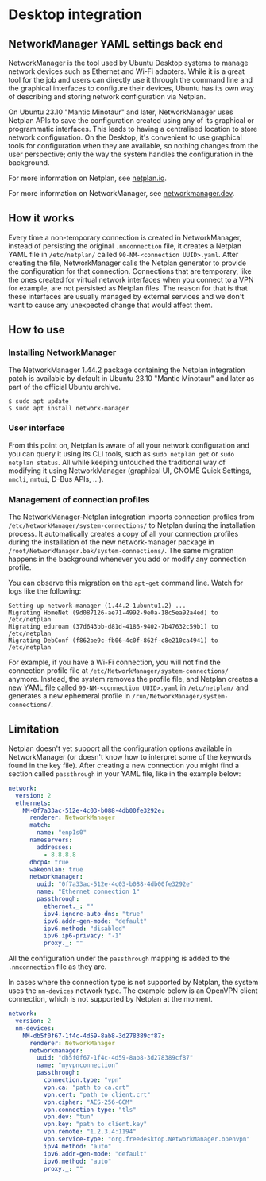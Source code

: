 # Desktop integration

## NetworkManager YAML settings back end

NetworkManager is the tool used by Ubuntu Desktop systems to manage
network devices such as Ethernet and Wi-Fi adapters. While it is a great
tool for the job and users can directly use it through the command line
and the graphical interfaces to configure their devices, Ubuntu has its
own way of describing and storing network configuration via Netplan.

On Ubuntu 23.10 "Mantic Minotaur" and later, NetworkManager uses Netplan APIs
to save the configuration created using any of its graphical or programmatic
interfaces. This leads to having a centralised location to store network
configuration. On the Desktop, it's convenient to use graphical tools for
configuration when they are available, so nothing changes from the user
perspective; only the way the system handles the configuration in the background.

For more information on Netplan, see [netplan.io](https://netplan.io).

For more information on NetworkManager, see [networkmanager.dev](https://networkmanager.dev).

## How it works

Every time a non-temporary connection is created in NetworkManager, instead
of persisting the original `.nmconnection` file, it creates a Netplan YAML
file in `/etc/netplan/` called `90-NM-<connection UUID>.yaml`. After creating
the file, NetworkManager calls the Netplan generator to provide the
configuration for that connection. Connections that are temporary, like the ones
created for virtual network interfaces when you connect to a VPN for example,
are not persisted as Netplan files. The reason for that is that these interfaces
are usually managed by external services and we don't want to cause any
unexpected change that would affect them.

## How to use

### Installing NetworkManager

The NetworkManager 1.44.2 package containing the Netplan integration patch
is available by default in Ubuntu 23.10 "Mantic Minotaur" and later as part of
the official Ubuntu archive.

```
$ sudo apt update
$ sudo apt install network-manager
```

### User interface

From this point on, Netplan is aware of all your network configuration and
you can query it using its CLI tools, such as `sudo netplan get` or `sudo
netplan status`. All while keeping untouched the traditional way of modifying
it using NetworkManager (graphical UI, GNOME Quick Settings, `nmcli`,
`nmtui`, D-Bus APIs, ...).

### Management of connection profiles

The NetworkManager-Netplan integration imports connection profiles from
`/etc/NetworkManager/system-connections/` to Netplan during the installation
process. It automatically creates a copy of all your connection profiles during
the installation of the new network-manager package in
`/root/NetworkManager.bak/system-connections/`. The same migration happens
in the background whenever you add or modify any connection profile.

You can observe this migration on the `apt-get` command line. Watch for
logs like the following:

```
Setting up network-manager (1.44.2-1ubuntu1.2) ...
Migrating HomeNet (9d087126-ae71-4992-9e0a-18c5ea92a4ed) to /etc/netplan
Migrating eduroam (37d643bb-d81d-4186-9402-7b47632c59b1) to /etc/netplan
Migrating DebConf (f862be9c-fb06-4c0f-862f-c8e210ca4941) to /etc/netplan
```

For example, if you have a Wi-Fi connection, you will not find the connection
profile file at `/etc/NetworkManager/system-connections/` anymore. Instead,
the system removes the profile file, and Netplan creates a new YAML file called
`90-NM-<connection UUID>.yaml` in `/etc/netplan/` and generates a new ephemeral
profile in `/run/NetworkManager/system-connections/`.

## Limitation

Netplan doesn't yet support all the configuration options available in
NetworkManager (or doesn't know how to interpret some of the keywords
found in the key file). After creating a new connection you might find
a section called `passthrough` in your YAML file, like in the example below:

```yaml
network:
  version: 2
  ethernets:
    NM-0f7a33ac-512e-4c03-b088-4db00fe3292e:
      renderer: NetworkManager
      match:
        name: "enp1s0"
      nameservers:
        addresses:
          - 8.8.8.8
      dhcp4: true
      wakeonlan: true
      networkmanager:
        uuid: "0f7a33ac-512e-4c03-b088-4db00fe3292e"
        name: "Ethernet connection 1"
        passthrough:
          ethernet._: ""
          ipv4.ignore-auto-dns: "true"
          ipv6.addr-gen-mode: "default"
          ipv6.method: "disabled"
          ipv6.ip6-privacy: "-1"
          proxy._: ""
```

All the configuration under the `passthrough` mapping is added to
the `.nmconnection` file as they are.

In cases where the connection type is not supported by Netplan, the system uses
the `nm-devices` network type. The example below is an OpenVPN client
connection, which is not supported by Netplan at the moment.

```yaml
network:
  version: 2
  nm-devices:
    NM-db5f0f67-1f4c-4d59-8ab8-3d278389cf87:
      renderer: NetworkManager
      networkmanager:
        uuid: "db5f0f67-1f4c-4d59-8ab8-3d278389cf87"
        name: "myvpnconnection"
        passthrough:
          connection.type: "vpn"
          vpn.ca: "path to ca.crt"
          vpn.cert: "path to client.crt"
          vpn.cipher: "AES-256-GCM"
          vpn.connection-type: "tls"
          vpn.dev: "tun"
          vpn.key: "path to client.key"
          vpn.remote: "1.2.3.4:1194"
          vpn.service-type: "org.freedesktop.NetworkManager.openvpn"
          ipv4.method: "auto"
          ipv6.addr-gen-mode: "default"
          ipv6.method: "auto"
          proxy._: ""
```
